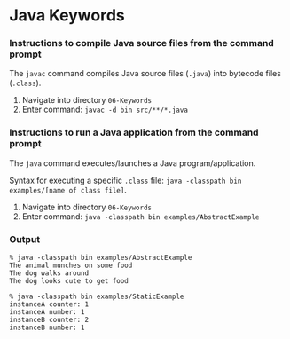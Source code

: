 # Java Keywords


### Instructions to compile Java source files from the command prompt

The `javac` command compiles Java source files (`.java`) into bytecode files (`.class`).

1. Navigate into directory `06-Keywords`
2. Enter command: `javac -d bin src/**/*.java`


### Instructions to run a Java application from the command prompt

The `java` command executes/launches a Java program/application.

Syntax for executing a specific `.class` file: `java -classpath bin examples/[name of class file]`.

1. Navigate into directory `06-Keywords`
2. Enter command: `java -classpath bin examples/AbstractExample`


### Output

```
% java -classpath bin examples/AbstractExample
The animal munches on some food
The dog walks around
The dog looks cute to get food
```
```
% java -classpath bin examples/StaticExample
instanceA counter: 1
instanceA number: 1
instanceB counter: 2
instanceB number: 1
```
